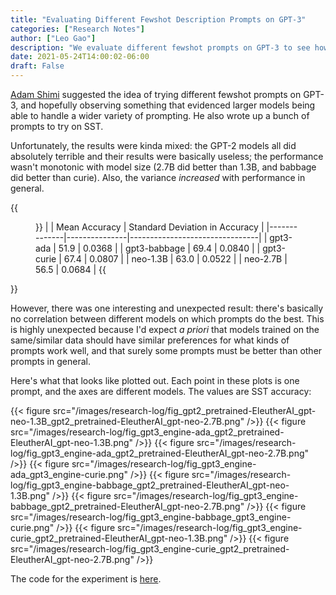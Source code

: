 ```yaml
---
title: "Evaluating Different Fewshot Description Prompts on GPT-3"
categories: ["Research Notes"]
author: ["Leo Gao"]
description: "We evaluate different fewshot prompts on GPT-3 to see how it changes performance."
date: 2021-05-24T14:00:02-06:00
draft: False
---
```


[Adam Shimi](https://www.alignmentforum.org/users/adamshimi) suggested the idea of trying different fewshot prompts on GPT-3, and hopefully observing something that evidenced larger models being able to handle a wider variety of prompting. He also wrote up a bunch of prompts to try on SST. 

Unfortunately, the results were kinda mixed: the GPT-2 models all did absolutely terrible and their results were basically useless; the performance wasn't monotonic with model size (2.7B did better than 1.3B, and babbage did better than curie). Also, the variance *increased* with performance in general.

{{<figure>}}
|              | Mean Accuracy | Standard Deviation in Accuracy |
|--------------|---------------|--------------------------------|
| gpt3-ada     | 51.9          | 0.0368                         |
| gpt3-babbage | 69.4          | 0.0840                         |
| gpt3-curie   | 67.4          | 0.0807                         |
| neo-1.3B     | 63.0          | 0.0522                         |
| neo-2.7B     | 56.5          | 0.0684                         |
{{</figure>}}

However, there was one interesting and unexpected result: there's basically no correlation between different models on which prompts do the best. This is highly unexpected because I'd expect *a priori* that models trained on the same/similar data should have similar preferences for what kinds of prompts work well, and that surely some prompts must be better than other prompts in general. 

Here's what that looks like plotted out. Each point in these plots is one prompt, and the axes are different models. The values are SST accuracy:

{{< figure src="/images/research-log/fig_gpt2_pretrained-EleutherAI_gpt-neo-1.3B_gpt2_pretrained-EleutherAI_gpt-neo-2.7B.png" />}}
{{< figure src="/images/research-log/fig_gpt3_engine-ada_gpt2_pretrained-EleutherAI_gpt-neo-1.3B.png" />}}
{{< figure src="/images/research-log/fig_gpt3_engine-ada_gpt2_pretrained-EleutherAI_gpt-neo-2.7B.png" />}}
{{< figure src="/images/research-log/fig_gpt3_engine-ada_gpt3_engine-curie.png" />}}
{{< figure src="/images/research-log/fig_gpt3_engine-babbage_gpt2_pretrained-EleutherAI_gpt-neo-1.3B.png" />}}
{{< figure src="/images/research-log/fig_gpt3_engine-babbage_gpt2_pretrained-EleutherAI_gpt-neo-2.7B.png" />}}
{{< figure src="/images/research-log/fig_gpt3_engine-babbage_gpt3_engine-curie.png" />}}
{{< figure src="/images/research-log/fig_gpt3_engine-curie_gpt2_pretrained-EleutherAI_gpt-neo-1.3B.png" />}}
{{< figure src="/images/research-log/fig_gpt3_engine-curie_gpt2_pretrained-EleutherAI_gpt-neo-2.7B.png" />}}

The code for the experiment is [here](https://gist.github.com/leogao2/d156d8e0f49ac83b239dde3819668b4b).